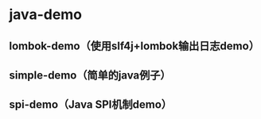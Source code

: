 # java-demo
## lombok-demo（使用slf4j+lombok输出日志demo）
## simple-demo（简单的java例子）
## spi-demo（Java SPI机制demo）